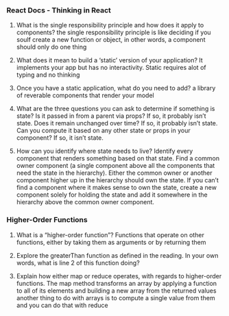 ### React Docs - Thinking in React

1. What is the single responsibility principle and how does it apply to components?
the single responsibility principle is like deciding if you soulf create a new function or object, in other words, a component should only do one thing

2. What does it mean to build a ‘static’ version of your application?
It implements your app but has no interactivity. Static requires alot of typing and no thinking 

3. Once you have a static application, what do you need to add?
a library of reverable components that render your model

4. What are the three questions you can ask to determine if something is state?
Is it passed in from a parent via props? If so, it probably isn’t state.
Does it remain unchanged over time? If so, it probably isn’t state.
Can you compute it based on any other state or props in your component? If so, it isn’t state.

5. How can you identify where state needs to live?
Identify every component that renders something based on that state.
Find a common owner component (a single component above all the components that need the state in the hierarchy).
Either the common owner or another component higher up in the hierarchy should own the state.
If you can’t find a component where it makes sense to own the state, create a new component solely for holding the state and add it somewhere in the hierarchy above the common owner component.

### Higher-Order Functions

1. What is a “higher-order function”?
Functions that operate on other functions, either by taking them as arguments or by returning them

2. Explore the greaterThan function as defined in the reading. In your own words, what is line 2 of this function doing?

3. Explain how either map or reduce operates, with regards to higher-order functions.
The map method transforms an array by applying a function to all of its elements and building a new array from the returned values
another thing to do with arrays is to compute a single value from them and you can do that with reduce
